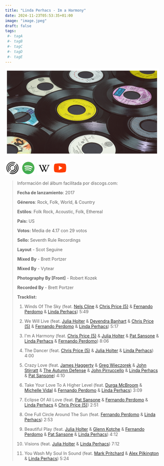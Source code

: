 ```yaml
---
title: "Linda Perhacs - Im a Harmony"
date: 2024-11-23T05:53:35+01:00
image: "image.jpeg"
draft: false
tags:
 #- tagA
 #- tagB
 #- tagC
 #- tagD
 #- tagE
---
```

![cover](image.jpeg (linda-perhacs - im-a-harmony))
 
[![discogs](../links/svg/discogs.png (discogs))](https://www.discogs.com/master/1351678)
[![spotify](../links/svg/spotify.png (putify))](https://open.spotify.com/album/2owGUiIJ6d33gmPLQraykA)
[![wikipedia](../links/svg/wikipedia.png (wikipedia))](error)
[![youtube](../links/svg/youtube.png (youtube))](https://www.youtube.com/playlist?list=PL3u-j_XAf5M3E9Q0dsxQBvisYyfRfX3XL)
 
<!-- [![bandcamp](../links/svg/bandcamp.png (bandcamp))](error) error busqueda -->
<!-- [![lastfm](../links/svg/lastfm.png (lastfm))]() -->
<!-- [![musicbrainz](../links/svg/musicbrainz.png (musicbrainz))]() -->
 
> Información del álbum facilitada por discogs.com:
> 
> **Fecha de lanzamiento**: 2017
> 
> **Géneros**: Rock, Folk, World, & Country
> 
> **Estilos**: Folk Rock, Acoustic, Folk, Ethereal
> 
> **Pais:** US
> 
> **Votos:** Media de 4.17 con 29 votos
> 
> **Sello:** Seventh Rule Recordings
> 
> **Layout** - Scot Seguine
> 
> **Mixed By** - Brett Portzer
> 
> **Mixed By** - Vytear
> 
> **Photography By [Front]** - Robert Kozek
> 
> **Recorded By** - Brett Portzer
> 
> 
> 
> **Tracklist:**
> 
>   1. Winds Of The Sky 
> (feat. [Nels Cline](https://www.discogs.com/artist/247084 'Improvisation guitarist and composer born in Los...') & [Chris Price (5)](https://www.discogs.com/artist/1798209 'Singer-songwriter, producer, engineer and mixer based out...') & [Fernando Perdomo](https://www.discogs.com/artist/619752 'Producer and guitarist. Fernando Perdomo is a...') & [Linda Perhacs](https://www.discogs.com/artist/229495 'Psychedelic folk singer - songwriter.'))   5:49
> 
>   2. We Will Live 
> (feat. [Julia Holter](https://www.discogs.com/artist/1475750 'American singer, songwriter and multi-instrumentalist, born 18...') & [Devendra Banhart](https://www.discogs.com/artist/202595 'Venezuelan American singer-songwriter and visual artist born...') & [Chris Price (5)](https://www.discogs.com/artist/1798209 'Singer-songwriter, producer, engineer and mixer based out...') & [Fernando Perdomo](https://www.discogs.com/artist/619752 'Producer and guitarist. Fernando Perdomo is a...') & [Linda Perhacs](https://www.discogs.com/artist/229495 'Psychedelic folk singer - songwriter.'))   5:17
> 
>   3. I'm A Harmony 
> (feat. [Chris Price (5)](https://www.discogs.com/artist/1798209 'Singer-songwriter, producer, engineer and mixer based out...') & [Julia Holter](https://www.discogs.com/artist/1475750 'American singer, songwriter and multi-instrumentalist, born 18...') & [Pat Sansone](https://www.discogs.com/artist/322705 'American multi-instrumentalist, born 21 June 1969 in...') & [Linda Perhacs](https://www.discogs.com/artist/229495 'Psychedelic folk singer - songwriter.') & [Fernando Perdomo](https://www.discogs.com/artist/619752 'Producer and guitarist. Fernando Perdomo is a...'))   8:06
> 
>   4. The Dancer 
> (feat. [Chris Price (5)](https://www.discogs.com/artist/1798209 'Singer-songwriter, producer, engineer and mixer based out...') & [Julia Holter](https://www.discogs.com/artist/1475750 'American singer, songwriter and multi-instrumentalist, born 18...') & [Linda Perhacs](https://www.discogs.com/artist/229495 'Psychedelic folk singer - songwriter.'))   4:00
> 
>   5. Crazy Love 
> (feat. [James Haggerty](https://www.discogs.com/artist/435759 'Bassist from US') & [Greg Wieczorek](https://www.discogs.com/artist/741463 'Greg Wieczorek (aka G. Wiz) is a...') & [John Stirratt](https://www.discogs.com/artist/406537 'American bassist, born 27 November 1967 in...') & [The Autumn Defense](https://www.discogs.com/artist/896572 'Chicago, Illinois US American indie rock band...') & [John Pirruccello](https://www.discogs.com/artist/896569 'Perfil no disponible') & [Linda Perhacs](https://www.discogs.com/artist/229495 'Perfil no disponible') & [Pat Sansone](https://www.discogs.com/artist/322705 'Perfil no disponible'))   4:10
> 
>   6. Take Your Love To A Higher Level 
> (feat. [Durga McBroom](https://www.discogs.com/artist/62909 'Perfil no disponible') & [Michelle Vidal](https://www.discogs.com/artist/5379251 'Perfil no disponible') & [Fernando Perdomo](https://www.discogs.com/artist/619752 'Perfil no disponible') & [Linda Perhacs](https://www.discogs.com/artist/229495 'Perfil no disponible'))   3:09
> 
>   7. Eclipse Of All Love 
> (feat. [Pat Sansone](https://www.discogs.com/artist/322705 'Perfil no disponible') & [Fernando Perdomo](https://www.discogs.com/artist/619752 'Perfil no disponible') & [Linda Perhacs](https://www.discogs.com/artist/229495 'Perfil no disponible') & [Chris Price (5)](https://www.discogs.com/artist/1798209 'Perfil no disponible'))   2:51
> 
>   8. One Full Circle Around The Sun 
> (feat. [Fernando Perdomo](https://www.discogs.com/artist/619752 'Perfil no disponible') & [Linda Perhacs](https://www.discogs.com/artist/229495 'Perfil no disponible'))   2:53
> 
>   9. Beautiful Play 
> (feat. [Julia Holter](https://www.discogs.com/artist/1475750 'Perfil no disponible') & [Glenn Kotche](https://www.discogs.com/artist/523506 'Perfil no disponible') & [Fernando Perdomo](https://www.discogs.com/artist/619752 'Perfil no disponible') & [Pat Sansone](https://www.discogs.com/artist/322705 'Perfil no disponible') & [Linda Perhacs](https://www.discogs.com/artist/229495 'Perfil no disponible'))   4:12
> 
>   10. Visions 
> (feat. [Julia Holter](https://www.discogs.com/artist/1475750 'Perfil no disponible') & [Linda Perhacs](https://www.discogs.com/artist/229495 'Perfil no disponible'))   7:12
> 
>   11. You Wash My Soul In Sound 
> (feat. [Mark Pritchard](https://www.discogs.com/artist/2716 'Perfil no disponible') & [Alex Pilkington](https://www.discogs.com/artist/360843 'Perfil no disponible') & [Linda Perhacs](https://www.discogs.com/artist/229495 'Perfil no disponible'))   5:24
> 
